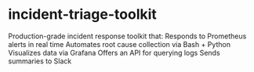 # incident-triage-toolkit
Production-grade incident response toolkit that:  Responds to Prometheus alerts in real time  Automates root cause collection via Bash + Python  Visualizes data via Grafana  Offers an API for querying logs  Sends summaries to Slack
